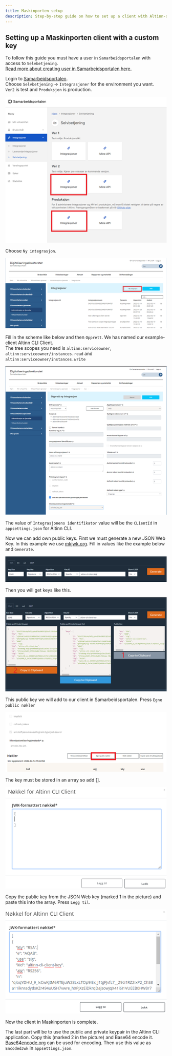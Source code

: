```yaml
---
title: Maskinporten setup
description: Step-by-step guide on how to set up a client with Altinn-scopes and custom keys.
---
```


## Setting up a Maskinporten client with a custom key

To follow this guide you must have a user in `Samarbeidsportalen` with access to `Selvbetjening`.  
[Read more about creating user in Samarbeidsportalen here.](https://docs.digdir.no/docs/Maskinporten/maskinporten_sjolvbetjening_web#opprette-bruker)

Login to [Samarbeidsportalen](https://samarbeid.digdir.no/).  
Choose `Selvbetjening` -> `Integrasjoner` for the environment you want.  
`Ver2` is test and `Produksjon` is production.

!["Samarbeidsportalen"](selvbetjening.png "Samarbeidsportalen")

Choose `Ny integrasjon`. 

!["New integration"](integrasjon_ny.png "New integration")


Fill in the scheme like below and then `Opprett`. We has named our example-client Altinn CLI Client.  
The tree scopes you need is `altinn:serviceowner`, `altinn:serviceowner/instances.read` and `altinn:serviceowner/instances.write`

!["Add values for integration"](integrasjon_utfylling.png "Add values for integration")

The value of `Integrasjonens identifikator` value will be the `CLientId` in `appsettings.json` for Altinn CLI.

Now we can add own public keys. First we must generate a new JSON Web Key.
In this example we use [mkjwk.org](https://mkjwk.org/).
Fill in values like the example below and `Generate`.

!["New JWK"](jwk_ny.png "New JWK")

Then you will get keys like this.

!["The JWK"](jwk.png "The JWK")

This public key we will add to our client in Samarbeidsportalen.
Press `Egne public nøkler`

!["Own public keys"](public_nokler.png "Own public keys")

The key must be stored in an array so add [].

!["Add array"](nokkel_1.png "Add array")

Copy the public key from the JSON Web key (marked 1 in the picture) and paste this into the array. Press `Legg til`.

!["Add public key"](nokkel_2.png "Add public key")

Now the client in Maskinporten is complete.

The last part will be to use the public and private keypair in the Altinn CLI application.
Copy this (marked 2 in the picture) and Base64 encode it. [Base64encode.org](https://www.base64encode.org/) can be used for encoding. 
Then use this value as `EncodedJwk` in `appsettings.json`. 
